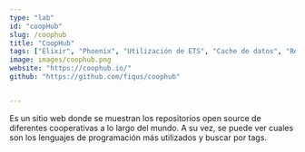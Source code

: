 ```yaml
---
type: "lab"
id: "coopHub"
slug: /coophub
title: "CoopHub"
tags: ["Elixir", "Phoenix", "Utilización de ETS", "Cache de datos", "ReactJS", "Api y acciones de GitHub"]
image: images/coophub.png
website: "https://coophub.io/"
github: "https://github.com/fiqus/coophub"


---
```


Es un sitio web donde se muestran los repositorios open source de diferentes cooperativas a lo largo del mundo. 
A su vez, se puede ver cuales son los lenguajes de programación más utilizados y buscar por tags.